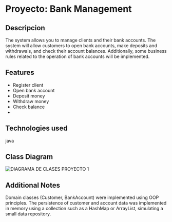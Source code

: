 # Proyecto: Bank Management

## Descripcion

The system allows you to manage clients and their bank accounts. The system will allow customers to open bank accounts, make deposits and withdrawals, and check their account balances. Additionally, some business rules related to the operation of bank accounts will be implemented.


## Features

- Register client
- Open bank account
- Deposit money
- Withdraw money
- Check balance
- 
## Technologies used

java

## Class Diagram

![DIAGRAMA DE CLASES PROYECTO 1](https://github.com/user-attachments/assets/3eac13ef-1198-4ae9-9536-cd7db72172e1)

## Additional Notes

Domain classes (Customer, BankAccount) were implemented using OOP principles.
The persistence of customer and account data was implemented in memory using a collection such as a HashMap or ArrayList, simulating a small data repository.
